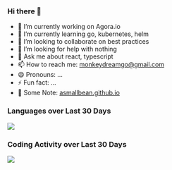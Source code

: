 ### Hi there 👋

- 🔭 I’m currently working on Agora.io
- 🌱 I’m currently learning go, kubernetes, helm
- 👯 I’m looking to collaborate on best practices
- 🤔 I’m looking for help with nothing
- 💬 Ask me about react, typescript
- 📫 How to reach me: monkeydreamgo@gmail.com
- 😄 Pronouns: ...
- ⚡ Fun fact: ...
- 🤪 Some Note: [asmallbean.github.io](https://asmallbean.github.io)

### Languages over Last 30 Days

<img src="https://wakatime.com/share/@Claus/e2cb9e82-c382-4897-a036-35b7638b4045.svg">

### Coding Activity over Last 30 Days

<img src="https://wakatime.com/share/@Claus/9fed9f97-eebb-4e2e-93f6-a4080cb2cacd.svg">


<!--
**ASmallBean/ASmallBean** is a ✨ _special_ ✨ repository because its `README.md` (this file) appears on your GitHub profile.
